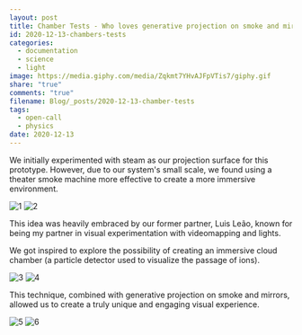 ```yaml
---
layout: post
title: Chamber Tests - Who loves generative projection on smoke and mirrors?
id: 2020-12-13-chambers-tests
categories:
  - documentation
  - science
  - light
image: https://media.giphy.com/media/Zqkmt7YHvAJFpVTis7/giphy.gif
share: "true"
comments: "true"
filename: Blog/_posts/2020-12-13-chamber-tests
tags:
  - open-call
  - physics
date: 2020-12-13
---
```



We initially experimented with steam as our projection surface for this prototype. However, due to our system's small scale, we found using a theater smoke machine more effective to create a more immersive environment.

<img src="https://media.giphy.com/media/VVPLfUdhxZ5zMXo2w7/giphy.gif" class="justify-content-between" alt="1" >
<img src="https://media.giphy.com/media/usBe6Os1UVAs50V3ok/giphy.gif" class="justify-content-between" alt="2" >

This idea was heavily embraced by our former partner, Luis Leão, known for being my partner in visual experimentation with videomapping and lights.

We got inspired to explore the possibility of creating an immersive cloud chamber (a particle detector used to visualize the passage of ions).

<img src="https://media.giphy.com/media/gqXRPFATqIzVeNNU6w/giphy.gif" class="justify-content-between" alt="3" >
<img src="https://media.giphy.com/media/Zqkmt7YHvAJFpVTis7/giphy.gif" class="justify-content-between" alt="4" >

This technique, combined with generative projection on smoke and mirrors, allowed us to create a truly unique and engaging visual experience.


<img src="https://media.giphy.com/media/aKEx97IBn1pV1oSm4b/giphy.gif" class="justify-content-between" alt="5" >
<img src="https://media.giphy.com/media/rjcb4zHhbW8F6rnNmo/giphy.gif" class="justify-content-between" alt="6" >
